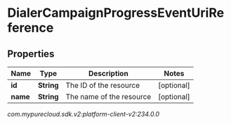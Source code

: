# DialerCampaignProgressEventUriReference


## Properties

| Name | Type | Description | Notes |
| ------------ | ------------- | ------------- | ------------- |
| **id** | **String** | The ID of the resource |  [optional] |
| **name** | **String** | The name of the resource |  [optional] |




_com.mypurecloud.sdk.v2:platform-client-v2:234.0.0_
